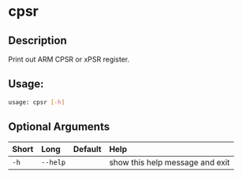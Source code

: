 



# cpsr

## Description


Print out ARM CPSR or xPSR register.
## Usage:


```bash
usage: cpsr [-h]

```
## Optional Arguments

|Short|Long|Default|Help|
| :--- | :--- | :--- | :--- |
|`-h`|`--help`||show this help message and exit|
